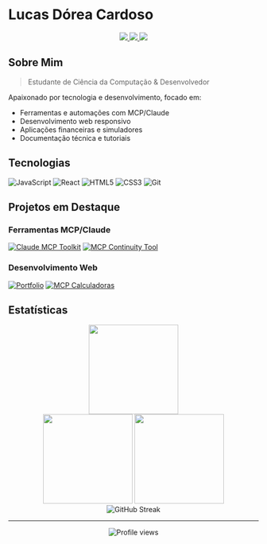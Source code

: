 # Lucas Dórea Cardoso

<div align="center">
  <p align="center">
    <a href="https://linkedin.com/in/lucas-dórea-cardoso-771833112">
      <img src="https://img.shields.io/badge/LinkedIn-0077B5?style=for-the-badge&logo=linkedin&logoColor=white" />
    </a>
    <a href="mailto:lucasdorea.c@outlook.com">
      <img src="https://img.shields.io/badge/Microsoft_Outlook-0078D4?style=for-the-badge&logo=microsoft-outlook&logoColor=white" />
    </a>
    <a href="https://lucasdoreac.github.io">
      <img src="https://img.shields.io/badge/Portfolio-255E63?style=for-the-badge&logo=About.me&logoColor=white" />
    </a>
  </p>
</div>

## Sobre Mim

> Estudante de Ciência da Computação & Desenvolvedor

Apaixonado por tecnologia e desenvolvimento, focado em:
- Ferramentas e automações com MCP/Claude
- Desenvolvimento web responsivo 
- Aplicações financeiras e simuladores
- Documentação técnica e tutoriais

## Tecnologias
![JavaScript](https://img.shields.io/badge/-JavaScript-F7DF1E?style=for-the-badge&logo=javascript&logoColor=black)
![React](https://img.shields.io/badge/-React-61DAFB?style=for-the-badge&logo=react&logoColor=black)
![HTML5](https://img.shields.io/badge/-HTML5-E34F26?style=for-the-badge&logo=html5&logoColor=white)
![CSS3](https://img.shields.io/badge/-CSS3-1572B6?style=for-the-badge&logo=css3&logoColor=white)
![Git](https://img.shields.io/badge/-Git-F05032?style=for-the-badge&logo=git&logoColor=white)

## Projetos em Destaque

### Ferramentas MCP/Claude
[![Claude MCP Toolkit](https://github-readme-stats.vercel.app/api/pin/?username=lucasdoreac&repo=claude-mcp-toolkit&theme=github_dark)](https://github.com/Lucasdoreac/claude-mcp-toolkit)
[![MCP Continuity Tool](https://github-readme-stats.vercel.app/api/pin/?username=lucasdoreac&repo=mcp-continuity-tool&theme=github_dark)](https://github.com/Lucasdoreac/mcp-continuity-tool)

### Desenvolvimento Web
[![Portfolio](https://github-readme-stats.vercel.app/api/pin/?username=lucasdoreac&repo=lucasdoreac.github.io&theme=github_dark)](https://github.com/Lucasdoreac/lucasdoreac.github.io)
[![MCP Calculadoras](https://github-readme-stats.vercel.app/api/pin/?username=lucasdoreac&repo=MCP-Calculadoras&theme=github_dark)](https://github.com/Lucasdoreac/MCP-Calculadoras)

## Estatísticas

<div align="center">
  <img height="180em" src="https://github-profile-summary-cards.vercel.app/api/cards/profile-details?username=lucasdoreac&theme=github_dark" />
  <br/>
  <img height="180em" src="https://github-profile-summary-cards.vercel.app/api/cards/stats?username=lucasdoreac&theme=github_dark" />
  <img height="180em" src="https://github-profile-summary-cards.vercel.app/api/cards/repos-per-language?username=lucasdoreac&theme=github_dark" />
  <br/>
  <img src="https://github-readme-streak-stats.herokuapp.com/?user=lucasdoreac&theme=github-dark-blue&hide_border=true" alt="GitHub Streak"/>
</div>

---

<div align="center">
  <img src="https://komarev.com/ghpvc/?username=Lucasdoreac&color=blue&style=for-the-badge" alt="Profile views"/>
</div>